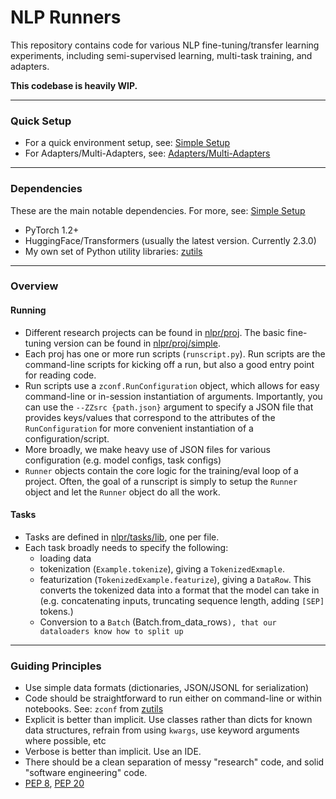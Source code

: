# NLP Runners

This repository contains code for various NLP fine-tuning/transfer learning experiments, including semi-supervised learning, multi-task training, and adapters. 

**This codebase is heavily WIP.**

---- 

### Quick Setup

* For a quick environment setup, see: [Simple Setup](packaging/simple_setup.md)
* For Adapters/Multi-Adapters, see: [Adapters/Multi-Adapters](packaging/adapters.md)

----

### Dependencies

These are the main notable dependencies. For more, see: [Simple Setup](packaging/simple_setup.md)

* PyTorch 1.2+
* HuggingFace/Transformers (usually the latest version. Currently 2.3.0)
* My own set of Python utility libraries: [zutils](https://github.com/zphang/zutils)

----

### Overview

#### Running

* Different research projects can be found in [nlpr/proj](nlpr/proj). The basic fine-tuning version can be found in [nlpr/proj/simple](nlpr/proj/simple).
* Each proj has one or more run scripts (`runscript.py`). Run scripts are the command-line scripts for kicking off a run, but also a good entry point for reading code.
* Run scripts use a `zconf.RunConfiguration` object, which allows for easy command-line or in-session instantiation of arguments. Importantly, you can use the `--ZZsrc {path.json}` argument to specify a JSON file that provides keys/values that correspond to the attributes of the `RunConfiguration` for more convenient instantiation of a configuration/script.
* More broadly, we make heavy use of JSON files for various configuration (e.g. model configs, task configs)
* `Runner` objects contain the core logic for the training/eval loop of a project. Often, the goal of a runscript is simply to setup the `Runner` object and let the `Runner` object do all the work.

#### Tasks

* Tasks are defined in [nlpr/tasks/lib](nlpr/tasks/lib), one per file.
* Each task broadly needs to specify the following: 
    * loading data
    * tokenization (`Example.tokenize`), giving a `TokenizedExmaple`. 
    * featurization (`TokenizedExample.featurize`), giving a `DataRow`. This converts the tokenized data into a format that the model can take in (e.g. concatenating inputs, truncating sequence length, adding `[SEP]` tokens.)
    * Conversion to a `Batch` (Batch.from_data_rows`), that our dataloaders know how to split up ` 

----

### Guiding Principles

* Use simple data formats (dictionaries, JSON/JSONL for serialization)
* Code should be straightforward to run either on command-line or within notebooks. See: `zconf` from [zutils](https://github.com/zphang/zutils)
* Explicit is better than implicit. Use classes rather than dicts for known data structures, refrain from using `kwargs`, use keyword arguments where possible, etc
* Verbose is better than implicit. Use an IDE.
* There should be a clean separation of messy "research" code, and solid "software engineering" code.
* [PEP 8](https://www.python.org/dev/peps/pep-0008/), [PEP 20](https://www.python.org/dev/peps/pep-0020/) 
